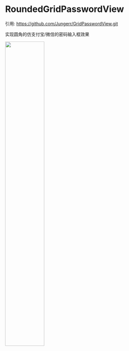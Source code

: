 # RoundedGridPasswordView
引用:    https://github.com/Jungerr/GridPasswordView.git

实现圆角的仿支付宝/微信的密码输入框效果

<img src="http://oph0392na.bkt.clouddn.com/2017-09-15-Screenshot_1505453146.png" width="50%" height="50%">
